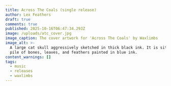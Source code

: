 ```yaml
---
title: Across The Coals (single release)
author: Lex Feathers
draft: true
comments: true
published: 2025-10-16T06:47:34.293Z
image: /uploads/atc_cover.jpg
image_caption: The cover artwork for 'Across The Coals' by Waxlimbs
image_alt: >-
  A large cat skull aggressively sketched in thick black ink. It is sitting on a
  pile of bones, leaves, and feathers painted in blue ink.
content_warnings: []
tags:
  - music
  - releases
  - waxlimbs
---
```


